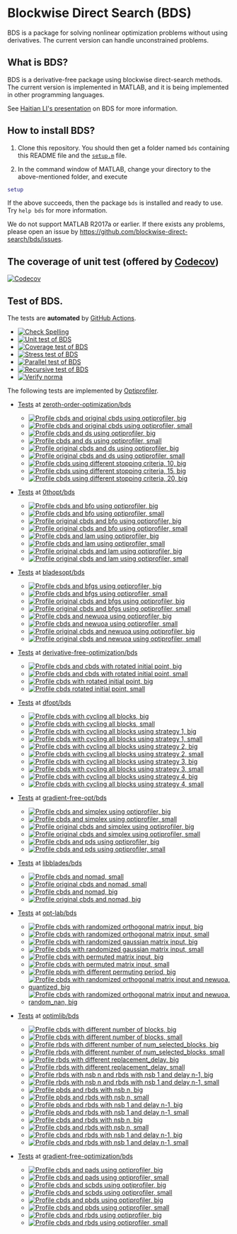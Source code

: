 # Blockwise Direct Search (BDS)

BDS is a package for solving nonlinear optimization problems without using derivatives. The current version can handle unconstrained problems. 

## What is BDS?

BDS is a derivative-free package using blockwise direct-search methods. The current version is implemented in MATLAB, and it is being implemented in other programming languages.

See [Haitian LI's presentation](https://lht97.github.io/documents/DFOS2024.pdf) on BDS for more information.

## How to install BDS?

1. Clone this repository. You should then get a folder named `bds` containing this README file and the
[`setup.m`](https://github.com/blockwise-direct-search/bds/blob/main/setup.m) file.

2. In the command window of MATLAB, change your directory to the above-mentioned folder, and execute

```matlab
setup
```

If the above succeeds, then the package `bds` is installed and ready to use. Try `help bds` for more information.

We do not support MATLAB R2017a or earlier. If there exists any problems, please open an issue by
https://github.com/blockwise-direct-search/bds/issues.

## The coverage of unit test (offered by [Codecov](https://about.codecov.io/))

[![Codecov](https://img.shields.io/codecov/c/github/blockwise-direct-search/bds?style=for-the-badge&logo=codecov)](https://app.codecov.io/github/blockwise-direct-search/bds)

## Test of BDS.
The tests are **automated** by [GitHub Actions](https://docs.github.com/en/actions).
- [![Check Spelling](https://github.com/blockwise-direct-search/bds/actions/workflows/spelling.yml/badge.svg)](https://github.com/blockwise-direct-search/bds/actions/workflows/spelling.yml)
- [![Unit test of BDS](https://github.com/blockwise-direct-search/bds/actions/workflows/unit_test.yml/badge.svg)](https://github.com/blockwise-direct-search/bds/actions/workflows/unit_test.yml)
- [![Coverage test of BDS](https://github.com/blockwise-direct-search/bds/actions/workflows/unit_test_coverage.yml/badge.svg)](https://github.com/blockwise-direct-search/bds/actions/workflows/unit_test_coverage.yml)
- [![Stress test of BDS](https://github.com/blockwise-direct-search/bds/actions/workflows/stress_test.yml/badge.svg)](https://github.com/blockwise-direct-search/bds/actions/workflows/stress_test.yml)
- [![Parallel test of BDS](https://github.com/blockwise-direct-search/bds/actions/workflows/parallel_test.yml/badge.svg)](https://github.com/blockwise-direct-search/bds/actions/workflows/parallel_test.yml)
- [![Recursive test of BDS](https://github.com/blockwise-direct-search/bds/actions/workflows/recursive_test.yml/badge.svg)](https://github.com/blockwise-direct-search/bds/actions/workflows/recursive_test.yml)
- [![Verify norma](https://github.com/zeroth-order-optimization/bds/actions/workflows/verify_norma.yml/badge.svg)](https://github.com/zeroth-order-optimization/bds/actions/workflows/verify_norma.yml)

The following tests are implemented by [Optiprofiler](https://github.com/optiprofiler/optiprofiler).
- [Tests](https://github.com/zeroth-order-optimization/bds/actions) at [zeroth-order-optimization/bds](https://github.com/zeroth-order-optimization/bds)

    - [![Profile cbds and original cbds using optiprofiler, big](https://github.com/zeroth-order-optimization/bds/actions/workflows/profile_cbds_orig_cbds_big.yml/badge.svg)](https://github.com/zeroth-order-optimization/bds/actions/workflows/profile_cbds_orig_cbds_big.yml)
    - [![Profile cbds and original cbds using optiprofiler, small](https://github.com/zeroth-order-optimization/bds/actions/workflows/profile_cbds_orig_cbds_small.yml/badge.svg)](https://github.com/zeroth-order-optimization/bds/actions/workflows/profile_cbds_orig_cbds_small.yml)
    - [![Profile cbds and ds using optiprofiler, big](https://github.com/zeroth-order-optimization/bds/actions/workflows/profile_cbds_ds_big.yml/badge.svg)](https://github.com/zeroth-order-optimization/bds/actions/workflows/profile_cbds_ds_big.yml)
    - [![Profile cbds and ds using optiprofiler, small](https://github.com/zeroth-order-optimization/bds/actions/workflows/profile_cbds_ds_small.yml/badge.svg)](https://github.com/zeroth-order-optimization/bds/actions/workflows/profile_cbds_ds_small.yml)
    - [![Profile original cbds and ds using optiprofiler, big](https://github.com/zeroth-order-optimization/bds/actions/workflows/profile_orig_cbds_ds_big.yml/badge.svg)](https://github.com/zeroth-order-optimization/bds/actions/workflows/profile_orig_cbds_ds_big.yml)
    - [![Profile original cbds and ds using optiprofiler, small](https://github.com/zeroth-order-optimization/bds/actions/workflows/profile_orig_cbds_ds_small.yml/badge.svg)](https://github.com/zeroth-order-optimization/bds/actions/workflows/profile_orig_cbds_ds_small.yml)
    - [![Profile cbds using different stopping criteria, 10, big](https://github.com/zeroth-order-optimization/bds/actions/workflows/profile_cbds_stopping_criteria_10_func_tol_big.yml/badge.svg)](https://github.com/zeroth-order-optimization/bds/actions/workflows/profile_cbds_stopping_criteria10_func_tol_big.yml)
    - [![Profile cbds using different stopping criteria, 15, big](https://github.com/zeroth-order-optimization/bds/actions/workflows/profile_cbds_stopping_criteria_15_func_tol_big.yml/badge.svg)](https://github.com/zeroth-order-optimization/bds/actions/workflows/profile_cbds_stopping_criteria_15_func_tol_big.yml)
    - [![Profile cbds using different stopping criteria, 20, big](https://github.com/zeroth-order-optimization/bds/actions/workflows/profile_cbds_stopping_criteria_20_func_tol_big.yml/badge.svg)](https://github.com/zeroth-order-optimization/bds/actions/workflows/profile_cbds_stopping_criteria_20_func_tol_big.yml)

- [Tests](https://github.com/0thopt/bds/actions) at [0thopt/bds](https://github.com/0thopt/bds)

    - [![Profile cbds and bfo using optiprofiler, big](https://github.com/0thopt/bds/actions/workflows/profile_cbds_bfo_big.yml/badge.svg)](https://github.com/0thopt/bds/actions/workflows/profile_cbds_bfo_big.yml)
    - [![Profile cbds and bfo using optiprofiler, small](https://github.com/0thopt/bds/actions/workflows/profile_cbds_bfo_small.yml/badge.svg)](https://github.com/0thopt/bds/actions/workflows/profile_cbds_bfo_small.yml)
    - [![Profile original cbds and bfo using optiprofiler, big](https://github.com/0thopt/bds/actions/workflows/profile_orig_cbds_bfo_big.yml/badge.svg)](https://github.com/0thopt/bds/actions/workflows/profile_orig_cbds_bfo_big.yml)   
    - [![Profile original cbds and bfo using optiprofiler, small](https://github.com/0thopt/bds/actions/workflows/profile_orig_cbds_bfo_small.yml/badge.svg)](https://github.com/0thopt/bds/actions/workflows/profile_orig_cbds_bfo_small.yml) 
    - [![Profile cbds and lam using optiprofiler, big](https://github.com/0thopt/bds/actions/workflows/profile_cbds_lam_big.yml/badge.svg)](https://github.com/0thopt/bds/actions/workflows/profile_cbds_lam_big.yml)
    - [![Profile cbds and lam using optiprofiler, small](https://github.com/0thopt/bds/actions/workflows/profile_cbds_lam_small.yml/badge.svg)](https://github.com/0thopt/bds/actions/workflows/profile_cbds_lam_small.yml)
    - [![Profile original cbds and lam using optiprofiler, big](https://github.com/0thopt/bds/actions/workflows/profile_orig_cbds_lam_big.yml/badge.svg)](https://github.com/0thopt/bds/actions/workflows/profile_orig_cbds_lam_big.yml)
    - [![Profile original cbds and lam using optiprofiler, small](https://github.com/0thopt/bds/actions/workflows/profile_orig_cbds_lam_small.yml/badge.svg)](https://github.com/0thopt/bds/actions/workflows/profile_orig_cbds_lam_small.yml)

- [Tests](https://github.com/bladesopt/bds/actions) at [bladesopt/bds](https://github.com/bladesopt/bds)

    - [![Profile cbds and bfgs using optiprofiler, big](https://github.com/bladesopt/bds/actions/workflows/profile_cbds_bfgs_big.yml/badge.svg)](https://github.com/bladesopt/bds/actions/workflows/profile_cbds_bfgs_big.yml)
    - [![Profile cbds and bfgs using optiprofiler, small](https://github.com/bladesopt/bds/actions/workflows/profile_cbds_bfgs_small.yml/badge.svg)](https://github.com/bladesopt/bds/actions/workflows/profile_cbds_bfgs_small.yml)
    - [![Profile original cbds and bfgs using optiprofiler, big](https://github.com/bladesopt/bds/actions/workflows/profile_orig_cbds_bfgs_big.yml/badge.svg)](https://github.com/bladesopt/bds/actions/workflows/profile_orig_cbds_bfgs_big.yml)
    - [![Profile original cbds and bfgs using optiprofiler, small](https://github.com/bladesopt/bds/actions/workflows/profile_orig_cbds_bfgs_small.yml/badge.svg)](https://github.com/bladesopt/bds/actions/workflows/profile_orig_cbds_bfgs_small.yml)
    - [![Profile cbds and newuoa using optiprofiler, big](https://github.com/bladesopt/bds/actions/workflows/profile_cbds_newuoa_big.yml/badge.svg)](https://github.com/bladesopt/bds/actions/workflows/profile_cbds_newuoa_big.yml)
    - [![Profile cbds and newuoa using optiprofiler, small](https://github.com/bladesopt/bds/actions/workflows/profile_cbds_newuoa_small.yml/badge.svg)](https://github.com/bladesopt/bds/actions/workflows/profile_cbds_newuoa_small.yml)
    - [![Profile original cbds and newuoa using optiprofiler, big](https://github.com/bladesopt/bds/actions/workflows/profile_orig_cbds_newuoa_big.yml/badge.svg)](https://github.com/bladesopt/bds/actions/workflows/profile_orig_cbds_newuoa_big.yml)
    - [![Profile original cbds and newuoa using optiprofiler, small](https://github.com/bladesopt/bds/actions/workflows/profile_orig_cbds_newuoa_small.yml/badge.svg)](https://github.com/bladesopt/bds/actions/workflows/profile_orig_cbds_newuoa_small.yml)

- [Tests](https://github.com/derivative-free-optimization/bds/actions) at [derivative-free-optimization/bds](https://github.com/derivative-free-optimization/bds)
    - [![Profile cbds and cbds with rotated initial point, big](https://github.com/derivative-free-optimization/bds/actions/workflows/profile_cbds_cbds_rotated_initial_point_big.yml/badge.svg)](https://github.com/derivative-free-optimization/bds/actions/workflows/profile_cbds_cbds_rotated_initial_point_big.yml)
    - [![Profile cbds and cbds with rotated initial point, small](https://github.com/derivative-free-optimization/bds/actions/workflows/profile_cbds_cbds_rotated_initial_point_small.yml/badge.svg)](https://github.com/derivative-free-optimization/bds/actions/workflows/profile_cbds_cbds_rotated_initial_point_small.yml)
    - [![Profile cbds with rotated initial point, big](https://github.com/derivative-free-optimization/bds/actions/workflows/profile_cbds_rotated_initial_point_big.yml/badge.svg)](https://github.com/derivative-free-optimization/bds/actions/workflows/profile_cbds_rotated_initial_point_big.yml)
    - [![Profile cbds rotated initial point, small](https://github.com/derivative-free-optimization/bds/actions/workflows/profile_cbds_rotated_initial_point_small.yml/badge.svg)](https://github.com/derivative-free-optimization/bds/actions/workflows/profile_cbds_rotated_initial_point_small.yml)

  
- [Tests](https://github.com/dfopt/bds/actions) at [dfopt/bds](https://github.com/dfopt/bds)

    - [![Profile cbds with cycling all blocks, big](https://github.com/dfopt/bds/actions/workflows/profile_cbds_cycle_blocks_all_big.yml/badge.svg)](https://github.com/dfopt/bds/actions/workflows/profile_cbds_cycle_blocks_all_big.yml)
    - [![Profile cbds with cycling all blocks, small](https://github.com/dfopt/bds/actions/workflows/profile_cbds_cycle_blocks_all_small.yml/badge.svg)](https://github.com/dfopt/bds/actions/workflows/profile_cbds_cycle_blocks_all_small.yml) 
    - [![Profile cbds with cycling all blocks using strategy 1, big](https://github.com/dfopt/bds/actions/workflows/profile_cbds_cycle_blocks_single_1_big.yml/badge.svg)](https://github.com/dfopt/bds/actions/workflows/profile_cbds_cycle_blocks_single_1_big.yml)
    - [![Profile cbds with cycling all blocks using strategy 1, small](https://github.com/dfopt/bds/actions/workflows/profile_cbds_cycle_blocks_single_1_small.yml/badge.svg)](https://github.com/dfopt/bds/actions/workflows/profile_cbds_cycle_blocks_single_1_small.yml)  
    - [![Profile cbds with cycling all blocks using strategy 2, big](https://github.com/dfopt/bds/actions/workflows/profile_cbds_cycle_blocks_single_2_big.yml/badge.svg)](https://github.com/dfopt/bds/actions/workflows/profile_cbds_cycle_blocks_single_2_big.yml)
    - [![Profile cbds with cycling all blocks using strategy 2, small](https://github.com/dfopt/bds/actions/workflows/profile_cbds_cycle_blocks_single_2_small.yml/badge.svg)](https://github.com/dfopt/bds/actions/workflows/profile_cbds_cycle_blocks_single_2_small.yml)   
    - [![Profile cbds with cycling all blocks using strategy 3, big](https://github.com/dfopt/bds/actions/workflows/profile_cbds_cycle_blocks_single_3_big.yml/badge.svg)](https://github.com/dfopt/bds/actions/workflows/profile_cbds_cycle_blocks_single_3_big.yml)
    - [![Profile cbds with cycling all blocks using strategy 3, small](https://github.com/dfopt/bds/actions/workflows/profile_cbds_cycle_blocks_single_3_small.yml/badge.svg)](https://github.com/dfopt/bds/actions/workflows/profile_cbds_cycle_blocks_single_3_small.yml)    
    - [![Profile cbds with cycling all blocks using strategy 4, big](https://github.com/dfopt/bds/actions/workflows/profile_cbds_cycle_blocks_single_4_big.yml/badge.svg)](https://github.com/dfopt/bds/actions/workflows/profile_cbds_cycle_blocks_single_4_big.yml)
    - [![Profile cbds with cycling all blocks using strategy 4, small](https://github.com/dfopt/bds/actions/workflows/profile_cbds_cycle_blocks_single_4_small.yml/badge.svg)](https://github.com/dfopt/bds/actions/workflows/profile_cbds_cycle_blocks_single_4_small.yml)   

- [Tests](https://github.com/gradient-free-opt/bds/actions) at [gradient-free-opt/bds](https://github.com/gradient-free-opt/bds)

    - [![Profile cbds and simplex using optiprofiler, big](https://github.com/gradient-free-opt/bds/actions/workflows/profile_cbds_simplex_big.yml/badge.svg)](https://github.com/gradient-free-opt/bds/actions/workflows/profile_cbds_simplex_big.yml)
    - [![Profile cbds and simplex using optiprofiler, small](https://github.com/gradient-free-opt/bds/actions/workflows/profile_cbds_simplex_small.yml/badge.svg)](https://github.com/gradient-free-opt/bds/actions/workflows/profile_cbds_simplex_small.yml)
    - [![Profile original cbds and simplex using optiprofiler, big](https://github.com/gradient-free-opt/bds/actions/workflows/profile_orig_cbds_simplex_big.yml/badge.svg)](https://github.com/gradient-free-opt/bds/actions/workflows/profile_orig_cbds_simplex_big.yml)
    - [![Profile original cbds and simplex using optiprofiler, small](https://github.com/gradient-free-opt/bds/actions/workflows/profile_orig_cbds_simplex_small.yml/badge.svg)](https://github.com/gradient-free-opt/bds/actions/workflows/profile_orig_cbds_simplex_small.yml)
    - [![Profile cbds and pds using optiprofiler, big](https://github.com/gradient-free-opt/bds/actions/workflows/profile_cbds_pds_big.yml/badge.svg)](https://github.com/gradient-free-opt/bds/actions/workflows/profile_cbds_pds_big.yml)
    - [![Profile cbds and pds using optiprofiler, small](https://github.com/gradient-free-opt/bds/actions/workflows/profile_cbds_pds_small.yml/badge.svg)](https://github.com/gradient-free-opt/bds/actions/workflows/profile_cbds_pds_small.yml)

- [Tests](https://github.com/libblades/bds/actions) at [libblades/bds](https://github.com/libblades/bds)

    - [![Profile cbds and nomad, small](https://github.com/libblades/bds/actions/workflows/profile_cbds_nomad_small.yml/badge.svg)](https://github.com/libblades/bds/actions/workflows/profile_cbds_nomad_small.yml)
    - [![Profile original cbds and nomad, small](https://github.com/libblades/bds/actions/workflows/profile_orig_cbds_nomad_small.yml/badge.svg)](https://github.com/libblades/bds/actions/workflows/profile_orig_cbds_nomad_small.yml)
    - [![Profile cbds and nomad, big](https://github.com/libblades/bds/actions/workflows/profile_cbds_nomad_big.yml/badge.svg)](https://github.com/libblades/bds/actions/workflows/profile_cbds_nomad_big.yml)
    - [![Profile original cbds and nomad, big](https://github.com/libblades/bds/actions/workflows/profile_orig_cbds_nomad_big.yml/badge.svg)](https://github.com/libblades/bds/actions/workflows/profile_orig_cbds_nomad_big.yml)      

- [Tests](https://github.com/opt-lab/bds/actions) at [opt-lab/bds](https://github.com/opt-lab/bds)

    - [![Profile cbds with randomized orthogonal matrix input, big](https://github.com/opt-lab/bds/actions/workflows/profile_cbds_randomized_orthogonal_big.yml/badge.svg)](https://github.com/opt-lab/bds/actions/workflows/profile_cbds_randomized_orthogonal_big.yml)
    - [![Profile cbds with randomized orthogonal matrix input, small](https://github.com/opt-lab/bds/actions/workflows/profile_cbds_randomized_orthogonal_small.yml/badge.svg)](https://github.com/opt-lab/bds/actions/workflows/profile_cbds_randomized_orthogonal_small.yml)
    - [![Profile cbds with randomized gaussian matrix input, big](https://github.com/opt-lab/bds/actions/workflows/profile_cbds_randomized_gaussian_big.yml/badge.svg)](https://github.com/opt-lab/bds/actions/workflows/profile_cbds_randomized_gaussian_big.yml)
    - [![Profile cbds with randomized gaussian matrix input, small](https://github.com/opt-lab/bds/actions/workflows/profile_cbds_randomized_gaussian_small.yml/badge.svg)](https://github.com/opt-lab/bds/actions/workflows/profile_cbds_randomized_gaussian_small.yml)
    - [![Profile cbds with permuted matrix input, big](https://github.com/opt-lab/bds/actions/workflows/profile_cbds_permuted_big.yml/badge.svg)](https://github.com/opt-lab/bds/actions/workflows/profile_cbds_permuted_big.yml)
    - [![Profile cbds with permuted matrix input, small](https://github.com/opt-lab/bds/actions/workflows/profile_cbds_permuted_small.yml/badge.svg)](https://github.com/opt-lab/bds/actions/workflows/profile_cbds_permuted_small.yml)
    - [![Profile pbds with different permuting period, big](https://github.com/derivative-free-optimization/bds/actions/workflows/profile_pbds_permuting_period_big.yml/badge.svg)](https://github.com/derivative-free-optimization/bds/actions/workflows/profile_pbds_permuting_period_big.yml)
    - [![Profile cbds with randomized orthogonal matrix input and newuoa, quantized, big](https://github.com/derivative-free-optimization/bds/actions/workflows/profile_cbds_randomized_orthogonal_newuoa_quantized_big.yml/badge.svg)](https://github.com/derivative-free-optimization/bds/actions/workflows/profile_cbds_randomized_orthogonal_newuoa_quantized_big.yml)
    - [![Profile cbds with randomized orthogonal matrix input and newuoa, random_nan, big](https://github.com/derivative-free-optimization/bds/actions/workflows/profile_cbds_randomized_orthogonal_newuoa_random_nan_big.yml/badge.svg)](https://github.com/derivative-free-optimization/bds/actions/workflows/profile_cbds_randomized_orthogonal_newuoa_random_nan_big.yml)

- [Tests](https://github.com/optimlib/bds/actions) at [optimlib/bds](https://github.com/optimlib/bds)
 
    - [![Profile cbds with different number of blocks, big](https://github.com/optimlib/bds/actions/workflows/profile_cbds_block_number_big.yml/badge.svg)](https://github.com/optimlib/bds/actions/workflows/profile_cbds_block_number_big.yml)
    - [![Profile cbds with different number of blocks, small](https://github.com/optimlib/bds/actions/workflows/profile_cbds_block_number_small.yml/badge.svg)](https://github.com/optimlib/bds/actions/workflows/profile_cbds_block_number_small.yml)
    - [![Profile rbds with different number of num_selected_blocks, big](https://github.com/optimlib/bds/actions/workflows/profile_rbds_num_selected_blocks_big.yml/badge.svg)](https://github.com/optimlib/bds/actions/workflows/profile_rbds_num_selected_blocks_big.yml)
    - [![Profile rbds with different number of num_selected_blocks, small](https://github.com/optimlib/bds/actions/workflows/profile_rbds_num_selected_blocks_small.yml/badge.svg)](https://github.com/optimlib/bds/actions/workflows/profile_rbds_num_selected_blocks_small.yml)
    - [![Profile rbds with different replacement_delay, big](https://github.com/optimlib/bds/actions/workflows/profile_rbds_replacement_delay_big.yml/badge.svg)](https://github.com/optimlib/bds/actions/workflows/profile_rbds_replacement_delay_big.yml)
    - [![Profile rbds with different replacement_delay, small](https://github.com/optimlib/bds/actions/workflows/profile_rbds_replacement_delay_small.yml/badge.svg)](https://github.com/optimlib/bds/actions/workflows/profile_rbds_replacement_delay_small.yml)
    - [![Profile rbds with nsb n and rbds with nsb 1 and delay n-1, big](https://github.com/optimlib/bds/actions/workflows/profile_rbds_nsb_n_rbds_nsb_1_delay_n-1_big.yml/badge.svg)](https://github.com/optimlib/bds/actions/workflows/profile_rbds_nsb_n_rbds_nsb_1_delay_n-1_big.yml) 
    - [![Profile rbds with nsb n and rbds with nsb 1 and delay n-1, small](https://github.com/optimlib/bds/actions/workflows/profile_rbds_nsb_n_rbds_nsb_1_delay_n-1_small.yml/badge.svg)](https://github.com/optimlib/bds/actions/workflows/profile_rbds_nsb_n_rbds_nsb_1_delay_n-1_small.yml) 
    - [![Profile pbds and rbds with nsb n, big](https://github.com/optimlib/bds/actions/workflows/profile_pbds_rbds_nsb_n_big.yml/badge.svg)](https://github.com/optimlib/bds/actions/workflows/profile_pbds_rbds_nsb_n_big.yml) 
    - [![Profile pbds and rbds with nsb n, small](https://github.com/optimlib/bds/actions/workflows/profile_pbds_rbds_nsb_n_small.yml/badge.svg)](https://github.com/optimlib/bds/actions/workflows/profile_pbds_rbds_nsb_n_small.yml) 
    - [![Profile pbds and rbds with nsb 1 and delay n-1, big](https://github.com/optimlib/bds/actions/workflows/profile_pbds_rbds_nsb_1_delay_n-1_big.yml/badge.svg)](https://github.com/optimlib/bds/actions/workflows/profile_pbds_rbds_nsb_1_delay_n-1_big.yml)
    - [![Profile pbds and rbds with nsb 1 and delay n-1, small](https://github.com/optimlib/bds/actions/workflows/profile_pbds_rbds_nsb_1_delay_n-1_small.yml/badge.svg)](https://github.com/optimlib/bds/actions/workflows/profile_pbds_rbds_nsb_1_delay_n-1_small.yml)
    - [![Profile cbds and rbds with nsb n, big](https://github.com/optimlib/bds/actions/workflows/profile_cbds_rbds_nsb_n_big.yml/badge.svg)](https://github.com/optimlib/bds/actions/workflows/profile_cbds_rbds_nsb_n_big.yml) 
    - [![Profile cbds and rbds with nsb n, small](https://github.com/optimlib/bds/actions/workflows/profile_cbds_rbds_nsb_n_small.yml/badge.svg)](https://github.com/optimlib/bds/actions/workflows/profile_cbds_rbds_nsb_n_small.yml) 
    - [![Profile cbds and rbds with nsb 1 and delay n-1, big](https://github.com/optimlib/bds/actions/workflows/profile_cbds_rbds_nsb_1_delay_n-1_big.yml/badge.svg)](https://github.com/optimlib/bds/actions/workflows/profile_cbds_rbds_nsb_1_delay_n-1_big.yml)
    - [![Profile cbds and rbds with nsb 1 and delay n-1, small](https://github.com/optimlib/bds/actions/workflows/profile_cbds_rbds_nsb_1_delay_n-1_small.yml/badge.svg)](https://github.com/optimlib/bds/actions/workflows/profile_cbds_rbds_nsb_1_delay_n-1_small.yml)  
   

- [Tests](https://github.com/gradient-free-optimization/bds/actions) at [gradient-free-optimization/bds](https://github.com/gradient-free-optimization/bds)

    - [![Profile cbds and pads using optiprofiler, big](https://github.com/gradient-free-optimization/bds/actions/workflows/profile_cbds_pads_big.yml/badge.svg)](https://github.com/gradient-free-optimization/bds/actions/workflows/profile_cbds_pads_big.yml)
    - [![Profile cbds and pads using optiprofiler, small](https://github.com/gradient-free-optimization/bds/actions/workflows/profile_cbds_pads_small.yml/badge.svg)](https://github.com/gradient-free-optimization/bds/actions/workflows/profile_cbds_pads_small.yml) 
    - [![Profile cbds and scbds using optiprofiler, big](https://github.com/gradient-free-optimization/bds/actions/workflows/profile_cbds_scbds_big.yml/badge.svg)](https://github.com/gradient-free-optimization/bds/actions/workflows/profile_cbds_scbds_big.yml)
    - [![Profile cbds and scbds using optiprofiler, small](https://github.com/gradient-free-optimization/bds/actions/workflows/profile_cbds_scbds_small.yml/badge.svg)](https://github.com/gradient-free-optimization/bds/actions/workflows/profile_cbds_scbds_small.yml) 
    - [![Profile cbds and pbds using optiprofiler, big](https://github.com/gradient-free-optimization/bds/actions/workflows/profile_cbds_pbds_big.yml/badge.svg)](https://github.com/gradient-free-optimization/bds/actions/workflows/profile_cbds_pbds_big.yml)
    - [![Profile cbds and pbds using optiprofiler, small](https://github.com/gradient-free-optimization/bds/actions/workflows/profile_cbds_pbds_small.yml/badge.svg)](https://github.com/gradient-free-optimization/bds/actions/workflows/profile_cbds_pbds_small.yml)  
    - [![Profile cbds and rbds using optiprofiler, big](https://github.com/gradient-free-optimization/bds/actions/workflows/profile_cbds_rbds_big.yml/badge.svg)](https://github.com/gradient-free-optimization/bds/actions/workflows/profile_cbds_rbds_big.yml)
    - [![Profile cbds and rbds using optiprofiler, small](https://github.com/gradient-free-optimization/bds/actions/workflows/profile_cbds_rbds_small.yml/badge.svg)](https://github.com/gradient-free-optimization/bds/actions/workflows/profile_cbds_rbds_small.yml)   